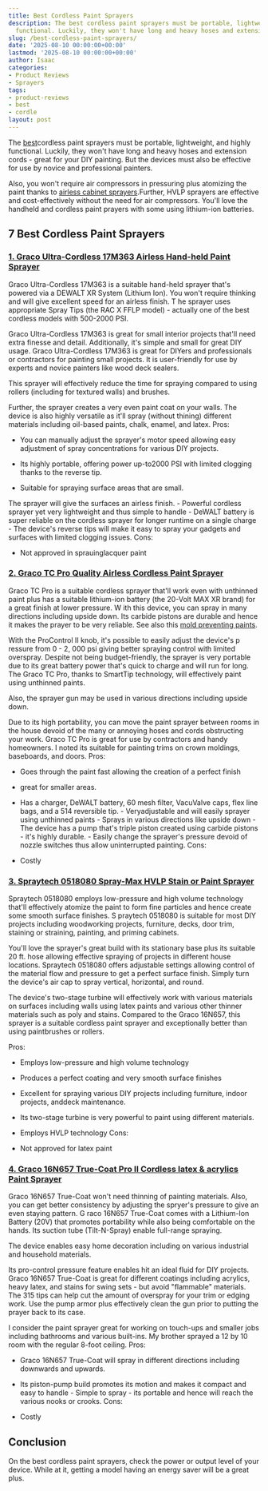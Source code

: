 ```yaml
---
title: Best Cordless Paint Sprayers
description: The best cordless paint sprayers must be portable, lightweight, and highly
  functional. Luckily, they won't have long and heavy hoses and extension cords -...
slug: /best-cordless-paint-sprayers/
date: '2025-08-10 00:00:00+00:00'
lastmod: '2025-08-10 00:00:00+00:00'
author: Isaac
categories:
- Product Reviews
- Sprayers
tags:
- product-reviews
- best
- cordle
layout: post
---
```

The [best](https://pestpolicy.com/best-cordless-cultivators-for-a-small-garden/)cordless paint sprayers must be portable, lightweight, and highly functional. Luckily, they won't have long and heavy hoses and extension cords - great for your DIY painting. But the devices must also be effective for use by novice and professional painters.

Also, you won't require air compressors in pressuring plus atomizing the paint thanks to [airless cabinet sprayers](https://pestpolicy.com/best-airless-paint-sprayer-for-cabinets/).Further, HVLP sprayers are effective and cost-effectively without the need for air compressors. You'll love the handheld and cordless paint prayers with some using lithium-ion batteries.

##  7 Best Cordless Paint Sprayers

###  [1. Graco Ultra-Cordless 17M363 Airless Hand-held Paint Sprayer](https://www.amazon.com/dp/B071CW2SV2/?tag=p-policy-20)

Graco Ultra-Cordless 17M363 is a suitable hand-held sprayer that's powered via a DEWALT XR System (Lithium Ion). You won't require thinking and will give excellent speed for an airless finish. T he sprayer uses appropriate Spray Tips (the RAC X FFLP model) - actually one of the best cordless models with 500-2000 PSI.

Graco Ultra-Cordless 17M363 is great for small interior projects that'll need extra finesse and detail. Additionally, it's simple and small for great DIY usage. Graco Ultra-Cordless 17M363 is great for DIYers and professionals or contractors for painting small projects. It is user-friendly for use by experts and novice painters like wood deck sealers.

This sprayer will effectively reduce the time for spraying compared to using rollers (including for textured walls) and brushes.

Further, the sprayer creates a very even paint coat on your walls. The device is also highly versatile as it'll spray (without thining) different materials including oil-based paints, chalk, enamel, and latex.
Pros:

- You can manually adjust the sprayer's motor speed allowing easy adjustment of spray concentrations for various DIY projects.

- Its highly portable, offering power up-to2000 PSI with limited clogging thanks to the reverse tip.

- Suitable for spraying surface areas that are small.

The sprayer will give the surfaces an airless finish. - Powerful cordless sprayer yet very lightweight and thus simple to handle - DeWALT battery is super reliable on the cordless sprayer for longer runtime on a single charge - The device's reverse tips will make it easy to spray your gadgets and surfaces with limited clogging issues.
Cons:

- Not approved in sprauinglacquer paint

###  [2. Graco TC Pro Quality Airless Cordless Paint Sprayer](https://www.amazon.com/dp/B074SKGF5B/?tag=p-policy-20)

Graco TC Pro is a suitable cordless sprayer that'll work even with unthinned paint plus has a suitable lithium-ion battery (the 20-Volt MAX XR brand) for a great finish at lower pressure. W ith this device, you can spray in many directions including upside down. Its carbide pistons are durable and hence it makes the prayer to be very reliable. See also this [mold preventing paints](https://pestpolicy.com/best-exterior-paint-to-prevent-mold/).

With the ProControl II knob, it's possible to easily adjust the device's p ressure from 0 - 2, 000 psi giving better spraying control with limited overspray. Despite not being budget-friendly, the sprayer is very portable due to its great battery power that's quick to charge and will run for long. The Graco TC Pro, thanks to SmartTip technology, will effectively paint using unthinned paints.

Also, the sprayer gun may be used in various directions including upside down.

Due to its high portability, you can move the paint sprayer between rooms in the house devoid of the many or annoying hoses and cords obstructing your work. Graco TC Pro is great for use by contractors and handy homeowners. I noted its suitable for painting trims on crown moldings, baseboards, and doors.
Pros:

- Goes through the paint fast allowing the creation of a perfect finish

- great for smaller areas.

- Has a charger, DeWALT battery, 60 mesh filter, VacuValve caps, flex line bags, and a 514 reversible tip. - Veryadjustable and will easily sprayer using unthinned paints - Sprays in various directions like upside down - The device has a pump that's triple piston created using carbide pistons - it's highly durable. - Easily change the sprayer's pressure devoid of nozzle switches thus allow uninterrupted painting.
Cons:

- Costly

###  [3. Spraytech 0518080 Spray-Max HVLP Stain or Paint Sprayer](https://www.amazon.com/dp/B003PGQI48/?tag=p-policy-20)

Spraytech 0518080 employs low-pressure and high volume technology that'll effectively atomize the paint to form fine particles and hence create some smooth surface finishes. S praytech 0518080 is suitable for most DIY projects including woodworking projects, furniture, decks, door trim, staining or straining, painting, and priming cabinets.

You'll love the sprayer's great build with its stationary base plus its suitable 20 ft. hose allowing effective spraying of projects in different house locations. Spraytech 0518080 offers adjustable settings allowing control of the material flow and pressure to get a perfect surface finish. Simply turn the device's air cap to spray vertical, horizontal, and round.

The device's two-stage turbine will effectively work with various materials on surfaces including walls using latex paints and various other thinner materials such as poly and stains. Compared to the Graco 16N657, this sprayer is a suitable cordless paint sprayer and exceptionally better than using paintbrushes or rollers.

Pros:

- Employs low-pressure and high volume technology

- Produces a perfect coating and very smooth surface finishes

- Excellent for spraying various DIY projects including furniture, indoor projects, anddeck maintenance.

- Its two-stage turbine is very powerful to paint using different materials.

- Employs HVLP technology Cons:

- Not approved for latex paint

###  [4. Graco 16N657 True-Coat Pro II Cordless latex & acrylics Paint Sprayer](https://www.amazon.com/dp/B00B5WA4YE/?tag=p-policy-20)

Graco 16N657 True-Coat won't need thinning of painting materials. Also, you can get better consistency by adjusting the spryer's pressure to give an even staying pattern. G raco 16N657 True-Coat comes with a Lithium-Ion Battery (20V) that promotes portability while also being comfortable on the hands. Its suction tube (Tilt-N-Spray) enable full-range spraying.

The device enables easy home decoration including on various industrial and household materials.

Its pro-control pressure feature enables hit an ideal fluid for DIY projects. Graco 16N657 True-Coat is great for different coatings including acrylics, heavy latex, and stains for swing sets - but avoid "flammable" materials. The 315 tips can help cut the amount of overspray for your trim or edging work. Use the pump armor plus effectively clean the gun prior to putting the prayer back to its case.

I consider the paint sprayer great for working on touch-ups and smaller jobs including bathrooms and various built-ins. My brother sprayed a 12 by 10 room with the regular 8-foot ceiling.
Pros:

- Graco 16N657 True-Coat will spray in different directions including downwards and upwards.

- Its piston-pump build promotes its motion and makes it compact and easy to handle - Simple to spray - its portable and hence will reach the various nooks or crooks.
Cons:

- Costly

##  Conclusion

On the best cordless paint sprayers, check the power or output level of your device. While at it, getting a model having an energy saver will be a great plus.